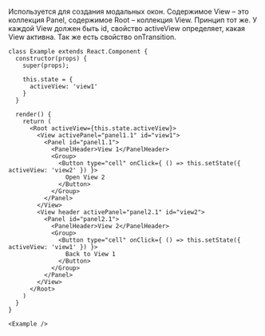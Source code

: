 Используется для создания модальных окон. Содержимое View – это коллекция Panel, содержимое Root – коллекция View. Принцип тот же. У каждой View должен быть id, свойство activeView определяет, какая View активна. Так же есть свойство onTransition.

```
class Example extends React.Component {
  constructor(props) {
    super(props);

    this.state = {
      activeView: 'view1'
    }
  }

  render() {
    return (
      <Root activeView={this.state.activeView}>
        <View activePanel="panel1.1" id="view1">
          <Panel id="panel1.1">
            <PanelHeader>View 1</PanelHeader>
            <Group>
              <Button type="cell" onClick={ () => this.setState({ activeView: 'view2' }) }>
                Open View 2
              </Button>
            </Group>
          </Panel>
        </View>
        <View header activePanel="panel2.1" id="view2">
          <Panel id="panel2.1">
            <PanelHeader>View 2</PanelHeader>
            <Group>
              <Button type="cell" onClick={ () => this.setState({ activeView: 'view1' }) }>
                Back to View 1
              </Button>
            </Group>
          </Panel>
        </View>
      </Root>
    )
  }
}

<Example />
```
